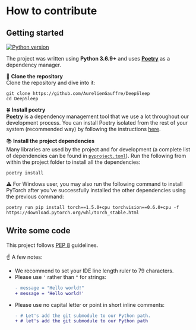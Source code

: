 # How to contribute
## Getting started
[![Python version](https://img.shields.io/badge/python-3.6.9%2B-blue)](https://www.python.org/downloads/release/python-369/)

The project was written using **Python 3.6.9+** and uses [**Poetry**](https://python-poetry.org/) as a dependency manager.

:open_file_folder: **Clone the repository**  
Clone the repository and dive into it:
```shell
git clone https://github.com/AurelienGauffre/DeepSleep
cd DeepSleep
```

:four_leaf_clover: **Install poetry**  
[**Poetry**](https://python-poetry.org/) is a dependency management tool that 
we use a lot throughout our development process. You can install Poetry
isolated from the rest of your system (recommended way) by following the 
instructions [here](https://python-poetry.org/docs/#installation).

:books: **Install the project dependencies**  
Many libraries are used by the project and for development (a complete list of 
dependencies can be found in [`pyproject.toml`](pyproject.toml)). Run the 
following from within the project folder to install all the dependencies:
```shell
poetry install
```

:warning: For Windows user, you may also run the following command to
install PyTorch after you've successfully installed the other dependencies
using the previous command:
```shell
poetry run pip install torch==1.5.0+cpu torchvision==0.6.0+cpu -f https://download.pytorch.org/whl/torch_stable.html
```

## Write some code
This project follows [PEP 8](https://www.python.org/dev/peps/pep-0008/) guidelines.

:point_up: A few notes:
- We recommend to set your IDE line length ruler to 79 characters.
- Please use `'` rather than `"` for strings:
  ```diff
  - message = "Hello world!"
  + message = 'Hello world!'
  ```
- Please use no capital letter or point in short inline comments:
  ```diff
  - # Let's add the git submodule to our Python path.
  + # let's add the git submodule to our Python path
  ```
